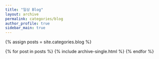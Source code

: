 ```yaml
---
title: "일상 Blog"
layout: archive
permalink: categories/blog
author_profile: true
sidebar_main: true
---
```



{% assign posts = site.categories.blog %}
<!--{% for post in posts %} {% include archive-single.html type=page.entries_layout %} {% endfor %}-->
{% for post in posts %} {% include archive-single.html %} {% endfor %}